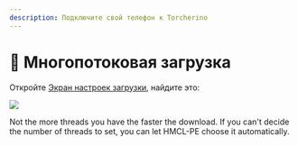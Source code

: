```yaml
---
description: Подключите свой телефон к Torcherino
---
```


# 🚀 Многопотоковая загрузка

Откройте [Экран настроек загрузки](./), найдите это:

![](../../.gitbook/assets/Screenshot\_2022-08-14-16-49-17-12\_d17cc25ab2657fb.jpg)

Not the more threads you have the faster the download. If you can't decide the number of threads to set, you can let HMCL-PE choose it automatically.
